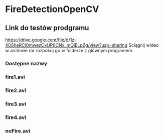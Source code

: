 # FireDetectionOpenCV
## Link do testów prodgramu
https://drive.google.com/file/d/1z-X0SheRCI0mwezCxUP6CNx_mQiELpZg/view?usp=sharing
Sciągnij wideo w archiwie rar razpokuj go w folderze z głównym programem.

### Dostępne nazwy 
### fire1.avi
### fire2.avi
### fire3.avi
### fire4.avi
### noFire.avi
